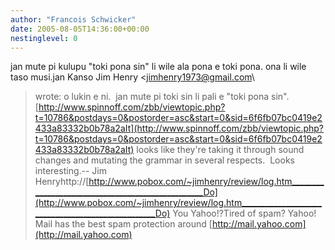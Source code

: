```yaml
---
author: "Francois Schwicker"
date: 2005-08-05T14:36:00+00:00
nestinglevel: 0
---
```

jan mute pi kulupu "toki pona sin" li wile ala pona e toki pona. ona li wile taso musi.jan Kanso Jim Henry <[jimhenry1973@gmail.com](mailto://jimhenry1973@gmail.com)\
> wrote:
o lukin e ni.  jan mute pi toki sin li pali e "toki pona sin".[http://www.spinnoff.com/zbb/viewtopic.php?t=10786&postdays=0&postorder=asc&start=0&sid=6f6fb07bc0419e2433a83332b0b78a2aIt](http://www.spinnoff.com/zbb/viewtopic.php?t=10786&postdays=0&postorder=asc&start=0&sid=6f6fb07bc0419e2433a83332b0b78a2aIt) looks like they're taking it through sound changes and mutating the grammar in several respects.  Looks interesting.--
 Jim Henryhttp://[http://www.pobox.com/~jimhenry/review/log.htm__________________________________________________Do](http://www.pobox.com/~jimhenry/review/log.htm__________________________________________________Do) You Yahoo!?Tired of spam? Yahoo! Mail has the best spam protection around [http://mail.yahoo.com](http://mail.yahoo.com)